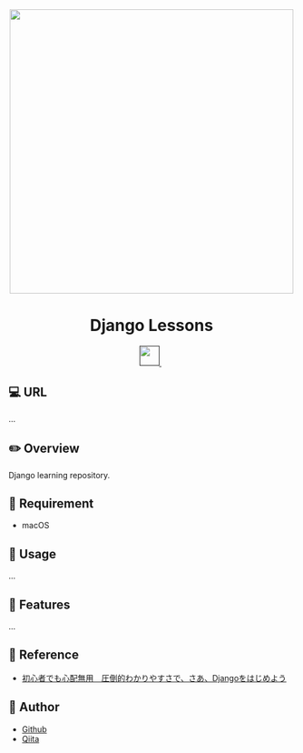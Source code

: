 <div align="center">
  <img src="https://user-images.githubusercontent.com/11171872/203345580-40a14fa9-b1f0-4c29-a042-138ff78f7d9b.jpg" width="500">
</div>

<h1 align="center">Django Lessons</h1>

<div align="center">
  <a href="">
    <img src="" height="35">
  </a>&nbsp;
</div>

## :computer: URL

...

## :pencil2: Overview

Django learning repository.

## :hammer: Requirement

- macOS

## :pushpin: Usage

...

## :railway_car: Features

...

## :green_book: Reference

- [初心者でも心配無用　圧倒的わかりやすさで、さあ、Djangoをはじめよう](https://www.udemy.com/course/django-f/)

## :hatching_chick: Author

- [Github](https://github.com/shumatsumoto)
- [Qiita](https://qiita.com/ShuMatsumoto)

